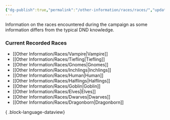 ```yaml
---
{"dg-publish":true,"permalink":"/other-information/races/races/","updated":"2025-06-10T19:10:49.913+01:00"}
---
```


Information on the races encountered during the campaign as some information differs from the typical DND knowledge.

### Current Recorded Races
- [[Other Information/Races/Vampire\|Vampire]]
- [[Other Information/Races/Tiefling\|Tiefling]]
- [[Other Information/Races/Gnomes\|Gnomes]]
- [[Other Information/Races/Inchlings\|Inchlings]]
- [[Other Information/Races/Human\|Human]]
- [[Other Information/Races/Halflings\|Halflings]]
- [[Other Information/Races/Goblin\|Goblin]]
- [[Other Information/Races/Elves\|Elves]]
- [[Other Information/Races/Dwarves\|Dwarves]]
- [[Other Information/Races/Dragonborn\|Dragonborn]]

{ .block-language-dataview}
